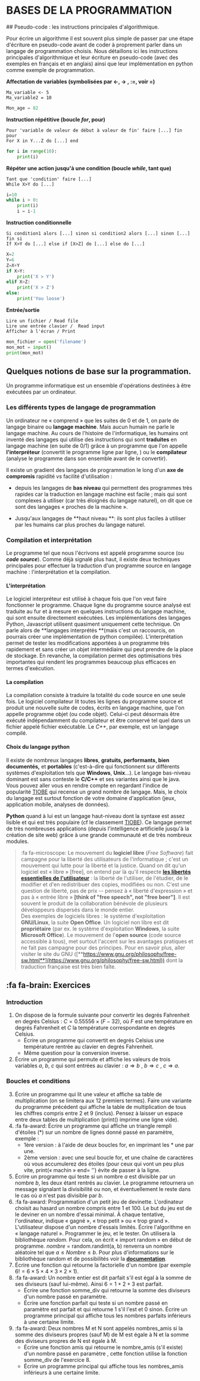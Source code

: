 # BASES DE LA PROGRAMMATION


## Pseudo-code : les instructions principales d'algorithmique.

Pour écrire un algorithme il est souvent plus simple de passer par une étape d'écriture en pseudo-code avant de coder à proprement parler dans un langage de programmation choisis. Nous détaillons ici les instructions principales d'algorithmique et leur écriture en pseudo-code (avec des exemples en français et en anglais) ainsi que leur implémentation en python comme exemple de programmation.


**Affectation de variables (symbolisées par <-, -> , :=, voir =)**
  
```pseudo-code
Ma_variable <- 5
Ma_variable2 = 10
```

```python
Mon_age = 82
```


**Instruction répétitive (boucle *for*, pour)**

```pseudo-code
Pour 'variable de valeur de début à valeur de fin' faire [...] fin pour
For X in Y...Z do [...] end
```

```python
for i in range(10):
    print(i)
```

**Répéter une action jusqu'à une condition (boucle *while*, tant que)**

```pseudo-code
Tant que 'condition' faire [...] 
While X>Y do [...]
```

```python
i=10
while i > 0:
    print(i)
    i = i-1
```


**Instruction conditionnelle**

```pseudo-code
Si condition1 alors [...] sinon si condition2 alors [...] sinon [...] fin si
If X>Y do [...] else if [X>Z] do [...] else do [...]
```

```python
X=2
Y=6
Z=X+Y
if X>Y:
    print('X > Y')
elif X>Z:
    print('X > Z')
else: 
    print('You loose')
```

**Entrée/sortie**


```pseudo-code
Lire un fichier / Read file
Lire une entrée clavier /  Read input
Afficher à l'écran / Print
```

```python
mon_fichier = open('filename')
mon_mot = input()
print(mon_mot)
```

## Quelques notions de base sur la programmation.

Un programme informatique est un ensemble d'opérations  destinées à être exécutées par un ordinateur.

###  Les différents types de langage de programmation

Un ordinateur ne « comprend » que les suites de 0 et de 1, on parle de
langage binaire ou **langage machine**. Mais aucun humain ne parle le
langage machine. Au cours de l'histoire de l'informatique, les humains
ont inventé des langages qui utilise des instructions qui sont
**traduites** en langage machine (en suite de 0/1) grâce à un programme
que l'on appelle **l'interpréteur** (convertit le programme ligne par
ligne, ) ou le **compilateur** (analyse le programme dans son ensemble
avant de le convertir).

Il existe un gradient des langages de programmation le long d'un **axe
de compromis** rapidité *vs* facilité d'utilisation :

-  depuis les langages de **bas niveau** qui permettent des programmes
    très rapides car la traduction en langage machine est facile ; mais
    qui sont complexes à utiliser (car très éloignés du langage
    naturel), on dit que ce sont des langages « proches de la machine ».

<!-- -->

-  Jusqu'aux langages de **haut niveau **: ils sont plus faciles à
    utiliser par les humains car plus proches du langage naturel.

### Compilation et interprétation

Le programme tel que nous l'écrivons est appelé programme source (ou
***code source***). Comme déjà signalé plus haut, il existe deux
techniques principales pour effectuer la traduction d'un programme
source en langage machine : l'interprétation et la compilation.

#### L'interprétation

Le logiciel interpréteur est utilisé à chaque fois que l'on veut faire
fonctionner le programme. Chaque ligne du programme source analysé est
traduite au fur et à mesure en quelques instructions du langage machine,
qui sont ensuite directement exécutées. Les implémentations des langages
Python, Javascript utilisent quasiment uniquement cette technique. On
parle alors de **langages interprétés **(mais c'est un raccourcis, on
pourrais créer une implémentation de python compilée). L'interprétation
permet de tester les modifications apportées à un programme très
rapidement et sans créer un objet intermédiaire qui peut prendre de la
place de stockage. En revanche, la compilation permet des optimisations
très importantes qui rendent les programmes beaucoup plus efficaces en
termes d'exécution.

#### La compilation

La compilation consiste à traduire la totalité du code source en une
seule fois. Le logiciel compilateur lit toutes les lignes du programme
source et produit une nouvelle suite de codes, écrits en langage
machine, que l'on appelle programme objet (ou code objet). Celui-ci
peut désormais être exécuté indépendamment du compilateur et être
conservé tel quel dans un fichier appelé fichier exécutable. Le *C++*,
par exemple, est un langage compilé.

#### Choix du langage python

Il existe de nombreux langages **libres**, **gratuits, performants,
bien documentés,** et **portables** (c'est-à-dire qui fonctionnent sur
différents systèmes d'exploitation tels que **Windows**, **Unix**...). Le
langage bas-niveau dominant est sans conteste le **C/C++** et ses
variantes ainsi que le java. Vous pouvez aller vous en rendre compte en
regardant l'indice de popularité [TIOBE](https://www.tiobe.com/tiobe-index/) qui recense un grand nombre
de langage. Mais, le choix du langage est surtout fonction de votre
domaine d'application (jeux, application mobile, analyses de données).

**Python** quand à lui est un langage haut-niveau dont la syntaxe est
assez lisible et qui est très populaire (cf le classement
[TIOBE](https://www.tiobe.com/tiobe-index/)). Ce langage permet de très
nombreuses applications (depuis l'intelligence artificielle jusqu'à la
création de site web) grâce à une grande communauté et de très nombreux
modules.

> :fa fa-microscope: Le mouvement du **logiciel libre** (*Free Software*) fait campagne pour la liberté des utilisateurs de l'informatique ;
c'est un mouvement qui lutte pour la liberté et la justice. Quand on dit qu'un logiciel est « libre » [free\], on entend
par là qu'il respecte [**les libertés essentielles de l'utilisateur**](https://www.gnu.org/philosophy/free-sw.html) :
la liberté de l'utiliser, de l'étudier, de le modifier et d'en
redistribuer des copies, modifiées ou non. C'est une question de
liberté, pas de prix -- pensez à « liberté d'expression » et pas à
« entrée libre » **\[think of "free speech", not "free
beer"\]**. Il est souvent le produit de la collaboration bénévole de plusieurs développeurs dispersés dans le monde entier. <br>
Des exemples de logiciels libres : le système d'exploitation **GNU/Linux**, la suite **Open Office**. 
Un logiciel non libre est dit **propriétaire** (par ex. le système d'exploitation **Windows**, la suite **Microsoft Office**). Le
mouvement de l'**open source** (code source accessible à tous), met surtout l'accent sur les avantages pratiques et ne fait pas campagne pour des principes. Pour en savoir plus, aller visiter le site du GNU ([**https://www.gnu.org/philosophy/free-sw.html**](https://www.gnu.org/philosophy/free-sw.html)) dont la traduction française est très bien faîte.






## :fa fa-brain: Exercices

### Introduction

1. On dispose de la formule suivante pour convertir les degrés
    Fahrenheit en degrés Celsius : $C=0.55556\times(F-32)$, 
    où $F$ est une température en degrés Fahrenheit et $C$ la
    température correspondante en degrés Celsius.
    -  Écrire un programme qui convertit en degrés Celsius une température rentrée au clavier en degrés Fahrenheit.
    -  Même question pour la conversion inverse.
2.  Écrire un programme qui permute et affiche les valeurs de trois
    variables $a$, $b$, $c$ qui sont entrées au clavier : $a \Rightarrow b$ ,
    $b \Rightarrow c$ , $c \Rightarrow a$.

### Boucles et conditions

3.  Écrire un programme qui lit une valeur et affiche sa table de
    multiplication (on se limitera aux 12 premiers termes). Faire une
    variante du programme précédent qui affiche la table de
    multiplication de tous les chiffres compris entre 2 et 9 (inclus).
    Pensez à laisser un espace entre deux tables de multiplication (print() imprime une ligne vide).
4.  :fa fa-award: Écrire un programme qui affiche un triangle rempli d'étoiles (*)
    sur un nombre de lignes donné passé en paramètre, exemple :
    -   1ère version : à l'aide de deux boucles for, en imprimant les *
    une par une.
    -   2ème version : avec une seul boucle for, et une chaîne de
    caractères où vous accumulerez des étoiles (pour ceux qui vont un
    peu plus vite, print(« machin » end= '') évite de passer à la ligne.
5.  Écrire un programme qui teste si un nombre *a* est divisible par un
    nombre *b*, les deux étant rentrés au clavier. Le programme
    retournera un message signalant la divisibilité ou non, et
    éventuellement le reste dans le cas où *a* n'est pas divisible par
    *b*.
6.  :fa fa-award:  Programmation d'un petit jeu de devinette. L'ordinateur choisit au
    hasard un nombre compris entre 1 et 100. Le but du jeu est de le
    deviner en un nombre d'essai minimal. À chaque tentative,
    l'ordinateur, indique « gagné », « trop petit » ou « trop grand ».
    L'utilisateur dispose d'un nombre d'essais limités. 
    Écrire l'algorithme en « langage naturel ». Programmer le jeu, et le tester.
    On utilisera la bibliothèque *random.* Pour cela, on écrit « import random » en début de programme. 
    *nombre* = random.randint(a, b) renverra un nombre aléatoire tel que $a \le Nombre \le b$.
    Pour plus d'informations sur le bibliothèque random et de possibilités voir la [**documentation**](https://docs.python.org/3.5/library/random.html). 
7.  Écrire une fonction qui retourne la factorielle d'un nombre (par exemple $6!=6 \times 5 \times 4 \times 3 \times 2 \times 1$).
8.  :fa fa-award:  Un nombre entier est dit parfait s'il est égal à la somme de ses diviseurs (sauf lui-même). Ainsi $6 = 1 + 2 + 3$ est parfait.    
    - Écrire une fonction somme_div qui retourne la somme des diviseurs d'un nombre passé en paramètre.
    - Écrire une fonction parfait qui teste si un nombre passé en paramètre est parfait et qui retourne 1 s'il l'est et 0 sinon. Écrire un programme principal qui affiche tous les nombres parfaits inférieurs à une certaine limite.
9.  :fa fa-award:  Deux nombres M et N sont appelés nombres_amis si la somme des diviseurs propres (sauf M) de M est égale à N et la somme des diviseurs propres de N est égale à M.    
    - Écrire une fonction amis qui retourne le nombre_amis (s'il existe) d'un nombre passé en paramètre , cette fonction utilise la fonction
somme_div de l'exercice 8. 
    - Écrire un programme principal qui affiche tous les nombres_amis inférieurs à une certaine limite.

